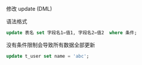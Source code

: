 修改 update (DML)

语法格式

```sql
update 表名 set 字段名1=值1, 字段名2=值2  where 条件;
```

没有条件限制会导致所有数据全部更新

```sql
update t_user set name = 'abc';
```

